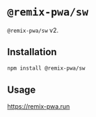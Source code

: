 # `@remix-pwa/sw`

`@remix-pwa/sw` v2.

## Installation

```bash
npm install @remix-pwa/sw
```

## Usage

https://remix-pwa.run
